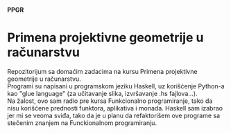 #### PPGR
# Primena projektivne geometrije u računarstvu

Repozitorijum sa domaćim zadacima na kursu Primena projektivne geometrije u računarstvu. \
Programi su napisani u programskom jeziku Haskell, uz korišćenje Python-a kao "glue language" (za učitavanje slika, izvršavanje .hs fajlova...). \
Na žalost, ovo sam radio pre kursa Funkcionalno programiranje, tako da nisu korišćene prednosti funktora, aplikativa i monada. Haskell sam izabrao jer mi se veoma sviđa, tako da je u planu da refaktorišem ove programe sa stečenim znanjem na Funckionalnom programiranju.
